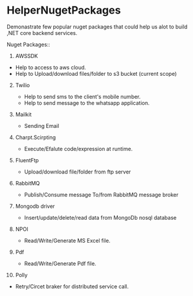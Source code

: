 # HelperNugetPackages
Demonastrate few popular nuget packages that could help us alot to build ,NET core backend services.

Nuget Packages::

1. AWSSDK
  - Help to access to aws cloud.
  - Help to Upload/download files/folder to s3 bucket (current scope)

2. Twilio
   - Help to send sms to the client's mobile number.
   - Help to send message to the whatsapp application.
   
3. Mailkit
    - Sending Email
	
4. Charpt.Scirpting
    - Execute/Efalute code/expression at runtime.
	
5. FluentFtp
    - Upload/download file/folder from ftp server
	
6. RabbitMQ
    - Publish/Consume message To/from RabbitMQ message broker
	
7. Mongodb driver
   - Insert/update/delete/read data from MongoDb nosql database
   
8. NPOI
   - Read/Write/Generate MS Excel file.
   
9. Pdf
    - Read/Write/Generate Pdf file.
	
10. Polly
   - Retry/Circet braker for distributed service call.
